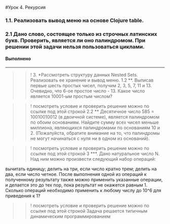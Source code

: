 #Урок 4. Рекурсия

### 1.1. Реализовать вывод меню на основе Clojure table.

### 2.1 Дано слово, состоящее только из строчных латинских букв. Проверить, является ли оно палиндромом. При решении этой задачи нельзя пользоваться циклами.

#### Выполнено
---------------------------------------------------------------------------------------------------------------
>> ! 3. *Рассмотреть структуру данных Nested Sets. Реализовать ее хранение и вывод меню.
1.2 **. Выписав первые шесть простых чисел, получим 2, 3, 5, 7, 11 и 13. Очевидно, что 6-ое простое число - 13.
Какое число является 10001-ым простым числом?

>> ! посмотреть условие и проверить решение можно по ссылке под этой строкой
2.2 ** Десятичное число 585 = 10010010012 (в двоичной системе), является палиндромом по обоим основаниям.
Найдите сумму всех чисел меньше миллиона, являющихся палиндромами по основаниям 10 и 2.
(Пожалуйста, обратите внимание на то, что палиндромы не могут начинаться с нуля ни в одном из оснований).

>> ! посмотреть условие и проверить решение можно по ссылке под этой строкой
3 ***. Дано натуральное число N. Над ним можно произвести следующий набор операций:

вычитать единицу;
делить на три, если число кратно трем;
делить на два, если число четное.
После выполнения одной из операций к полученному результату также можно применить указанные операции, и делается это до тех пор, пока результат не окажется равным 1.
Сколько операций необходимо применить к любому числу до 10^6 для приведения к 1?

>> ! посмотреть условие и проверить решение можно по ссылке под этой строкой
Задача решается типичным динамическим программированием
